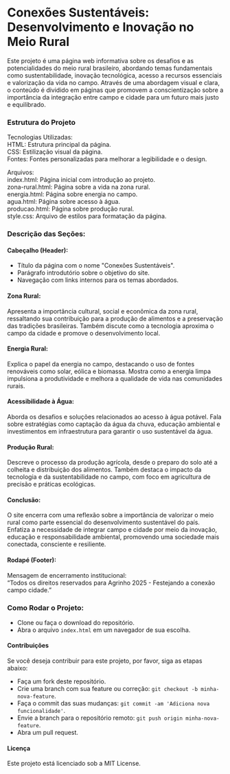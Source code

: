 # Conexões Sustentáveis: Desenvolvimento e Inovação no Meio Rural  
Este projeto é uma página web informativa sobre os desafios e as potencialidades do meio rural brasileiro, abordando temas fundamentais como sustentabilidade, inovação tecnológica, acesso a recursos essenciais e valorização da vida no campo. Através de uma abordagem visual e clara, o conteúdo é dividido em páginas que promovem a conscientização sobre a importância da integração entre campo e cidade para um futuro mais justo e equilibrado.

### Estrutura do Projeto  
Tecnologias Utilizadas:  
HTML: Estrutura principal da página.  
CSS: Estilização visual da página.  
Fontes: Fontes personalizadas para melhorar a legibilidade e o design.  

Arquivos:  
index.html: Página inicial com introdução ao projeto.  
zona-rural.html: Página sobre a vida na zona rural.  
energia.html: Página sobre energia no campo.  
agua.html: Página sobre acesso à água.  
producao.html: Página sobre produção rural.  
style.css: Arquivo de estilos para formatação da página.

### Descrição das Seções:  

#### Cabeçalho (Header):  
* Título da página com o nome "Conexões Sustentáveis".  
* Parágrafo introdutório sobre o objetivo do site.  
* Navegação com links internos para os temas abordados.

#### Zona Rural:  
Apresenta a importância cultural, social e econômica da zona rural, ressaltando sua contribuição para a produção de alimentos e a preservação das tradições brasileiras. Também discute como a tecnologia aproxima o campo da cidade e promove o desenvolvimento local.

#### Energia Rural:  
Explica o papel da energia no campo, destacando o uso de fontes renováveis como solar, eólica e biomassa. Mostra como a energia limpa impulsiona a produtividade e melhora a qualidade de vida nas comunidades rurais.

#### Acessibilidade à Água:  
Aborda os desafios e soluções relacionados ao acesso à água potável. Fala sobre estratégias como captação da água da chuva, educação ambiental e investimentos em infraestrutura para garantir o uso sustentável da água.

#### Produção Rural:  
Descreve o processo da produção agrícola, desde o preparo do solo até a colheita e distribuição dos alimentos. Também destaca o impacto da tecnologia e da sustentabilidade no campo, com foco em agricultura de precisão e práticas ecológicas.

#### Conclusão:  
O site encerra com uma reflexão sobre a importância de valorizar o meio rural como parte essencial do desenvolvimento sustentável do país. Enfatiza a necessidade de integrar campo e cidade por meio da inovação, educação e responsabilidade ambiental, promovendo uma sociedade mais conectada, consciente e resiliente.

#### Rodapé (Footer):  
Mensagem de encerramento institucional:  
“Todos os direitos reservados para Agrinho 2025 - Festejando a conexão campo cidade.”

### Como Rodar o Projeto:  
* Clone ou faça o download do repositório.  
* Abra o arquivo `index.html` em um navegador de sua escolha.

#### Contribuições  
Se você deseja contribuir para este projeto, por favor, siga as etapas abaixo:  
* Faça um fork deste repositório.  
* Crie uma branch com sua feature ou correção: `git checkout -b minha-nova-feature`.  
* Faça o commit das suas mudanças: `git commit -am 'Adiciona nova funcionalidade'`.  
* Envie a branch para o repositório remoto: `git push origin minha-nova-feature`.  
* Abra um pull request.

#### Licença  
Este projeto está licenciado sob a MIT License.
